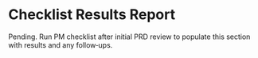 # Checklist Results Report
Pending. Run PM checklist after initial PRD review to populate this section with results and any follow‑ups.
